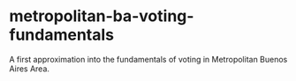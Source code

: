 # metropolitan-ba-voting-fundamentals
A first approximation into the fundamentals of voting in Metropolitan Buenos Aires Area. 
